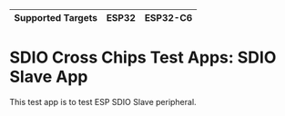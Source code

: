 | Supported Targets | ESP32 | ESP32-C6 |
| ----------------- | ----- | -------- |

# SDIO Cross Chips Test Apps: SDIO Slave App

This test app is to test ESP SDIO Slave peripheral.
